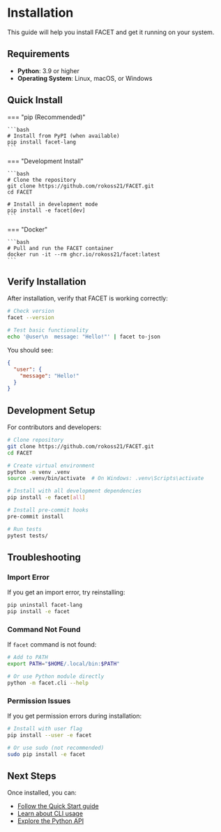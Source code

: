 # Installation

This guide will help you install FACET and get it running on your system.

## Requirements

- **Python**: 3.9 or higher
- **Operating System**: Linux, macOS, or Windows

## Quick Install

=== "pip (Recommended)"

    ```bash
    # Install from PyPI (when available)
    pip install facet-lang
    ```

=== "Development Install"

    ```bash
    # Clone the repository
    git clone https://github.com/rokoss21/FACET.git
    cd FACET

    # Install in development mode
    pip install -e facet[dev]
    ```

=== "Docker"

    ```bash
    # Pull and run the FACET container
    docker run -it --rm ghcr.io/rokoss21/facet:latest
    ```

## Verify Installation

After installation, verify that FACET is working correctly:

```bash
# Check version
facet --version

# Test basic functionality
echo '@user\n  message: "Hello!"' | facet to-json
```

You should see:

```json
{
  "user": {
    "message": "Hello!"
  }
}
```

## Development Setup

For contributors and developers:

```bash
# Clone repository
git clone https://github.com/rokoss21/FACET.git
cd FACET

# Create virtual environment
python -m venv .venv
source .venv/bin/activate  # On Windows: .venv\Scripts\activate

# Install with all development dependencies
pip install -e facet[all]

# Install pre-commit hooks
pre-commit install

# Run tests
pytest tests/
```

## Troubleshooting

### Import Error

If you get an import error, try reinstalling:

```bash
pip uninstall facet-lang
pip install -e facet
```

### Command Not Found

If `facet` command is not found:

```bash
# Add to PATH
export PATH="$HOME/.local/bin:$PATH"

# Or use Python module directly
python -m facet.cli --help
```

### Permission Issues

If you get permission errors during installation:

```bash
# Install with user flag
pip install --user -e facet

# Or use sudo (not recommended)
sudo pip install -e facet
```

## Next Steps

Once installed, you can:

- [Follow the Quick Start guide](./quick-start.md)
- [Learn about CLI usage](./cli.md)
- [Explore the Python API](../api/python.md)
